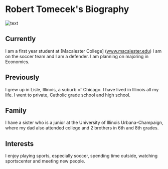 Robert Tomecek's Biography
===================
![text](http://www.dailyherald.com/apps/pbcsi.dll/bilde?Site=DA&Date=20121025&Category=SPORTS&ArtNo=710259556&Ref=EP&NewTbl=1&item=18&maxw=182&maxh=291&Q=70&&updated=)
## Currently 

I am a first year student at [Macalester College] (www.macalester.edu) 
I am on the soccer team and I am a defender. I am planning on majoring in Economics.
 
## Previously

I grew up in Lisle, Illinois, a suburb of Chicago. I have lived in Illinois all my life. I went to private, Catholic grade school and high school.

## Family

I have a sister who is a junior at the University of Illinois Urbana-Champaign, where my dad also attended college and 2 brothers in 6th and 8th grades.

## Interests
I enjoy playing sports, especially soccer, spending time outside, watching sportscenter and meeting new people.
